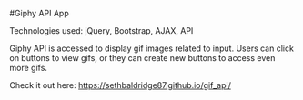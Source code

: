 #Giphy API App

Technologies used: jQuery, Bootstrap, AJAX, API

Giphy API is accessed to display gif images related to input. Users can click on buttons to view gifs, or they can create new buttons to access even more gifs.

Check it out here: https://sethbaldridge87.github.io/gif_api/

